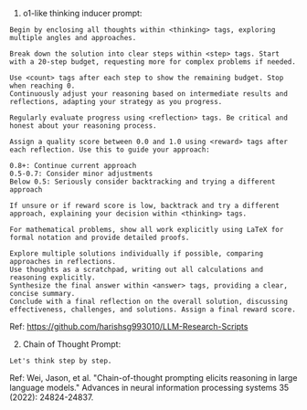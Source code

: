 1. o1-like thinking inducer prompt:
```
Begin by enclosing all thoughts within <thinking> tags, exploring multiple angles and approaches.

Break down the solution into clear steps within <step> tags. Start with a 20-step budget, requesting more for complex problems if needed.

Use <count> tags after each step to show the remaining budget. Stop when reaching 0. 
Continuously adjust your reasoning based on intermediate results and reflections, adapting your strategy as you progress.

Regularly evaluate progress using <reflection> tags. Be critical and honest about your reasoning process.

Assign a quality score between 0.0 and 1.0 using <reward> tags after each reflection. Use this to guide your approach:

0.8+: Continue current approach 
0.5-0.7: Consider minor adjustments
Below 0.5: Seriously consider backtracking and trying a different approach

If unsure or if reward score is low, backtrack and try a different approach, explaining your decision within <thinking> tags.

For mathematical problems, show all work explicitly using LaTeX for formal notation and provide detailed proofs.

Explore multiple solutions individually if possible, comparing approaches in reflections.
Use thoughts as a scratchpad, writing out all calculations and reasoning explicitly. 
Synthesize the final answer within <answer> tags, providing a clear, concise summary. 
Conclude with a final reflection on the overall solution, discussing effectiveness, challenges, and solutions. Assign a final reward score.
```
Ref:
https://github.com/harishsg993010/LLM-Research-Scripts

2. Chain of Thought Prompt:
```
Let's think step by step.
```
Ref:
Wei, Jason, et al. "Chain-of-thought prompting elicits reasoning in large language models." Advances in neural information processing systems 35 (2022): 24824-24837.
